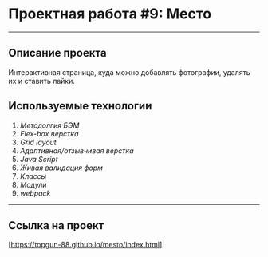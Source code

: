 # Проектная работа #9: Место  
------
## Описание проекта  
Интерактивная страница, куда можно добавлять фотографии, удалять их и ставить лайки.  

## Используемые технологии  
1. _Методолгия БЭМ_  
2. _Flex-box верстка_  
3. _Grid layout_  
4. _Адаптивная/отзывчивая верстка_  
5. _Java Script_  
7. _Живая валидация форм_  
8. _Классы_  
8. _Модули_  
9. _webpack_  
------
## Ссылка на проект  
[https://topgun-88.github.io/mesto/index.html]  